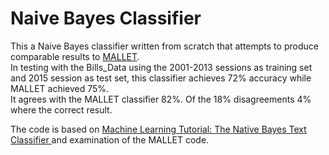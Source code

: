 # Naive Bayes Classifier


This a Naive Bayes classifier written from scratch that 
attempts to produce comparable results to <a href="http://mallet.cs.umass.edu/">MALLET</a>.  
In testing with the Bills_Data using the 2001-2013 sessions as training set and 2015 session as 
test set, this classifier achieves 72% accuracy while MALLET achieved 75%.  
It agrees with the MALLET classifier 82%.  Of the 18% disagreements 4% where 
the correct result.

The code is based on <a href="http://blog.datumbox.com/machine-learning-tutorial-the-naive-bayes-text-classifier/">
Machine Learning Tutorial: The Native Bayes Text Classifier </a> and examination of the MALLET code.
